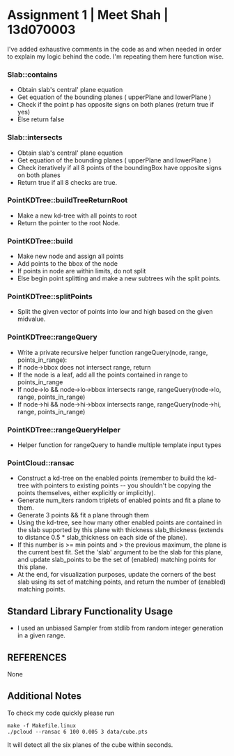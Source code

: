# Assignment 1 | Meet Shah | 13d070003

I've added exhaustive comments in the code as and when needed in order 
to explain my logic behind the code. I'm repeating them here function wise.

### Slab::contains

- Obtain slab's central' plane equation 
- Get equation of the bounding planes ( upperPlane and lowerPlane )
- Check if the point p has opposite signs on both planes (return true if yes)
- Else return false 

### Slab::intersects

- Obtain slab's central' plane equation 
- Get equation of the bounding planes ( upperPlane and lowerPlane )
- Check iteratively if all 8 points of the boundingBox have opposite signs on both planes
- Return true if all 8 checks are true.
  

### PointKDTree::buildTreeReturnRoot


- Make a new kd-tree with all points to root 
- Return the pointer to the root Node. 


### PointKDTree::build


- Make new node and assign all points 
- Add points to the bbox of the node
- If points in node are within limits, do not split
- Else begin point splitting and make a new subtrees wih the split points.


### PointKDTree::splitPoints


- Split the given vector of points into low and high based on the given midvalue.


### PointKDTree::rangeQuery


- Write a private recursive helper function rangeQuery(node, range, points_in_range):
- If node->bbox does not intersect range, return
- If the node is a leaf, add all the points contained in range to points_in_range
- If node->lo && node->lo->bbox intersects range, rangeQuery(node->lo, range, points_in_range)
- If node->hi && node->hi->bbox intersects range, rangeQuery(node->hi, range, points_in_range)


### PointKDTree::rangeQueryHelper
- Helper function for rangeQuery to handle multiple template input types


### PointCloud::ransac


- Construct a kd-tree on the enabled points (remember to build the kd-tree with pointers to existing points -- you shouldn't be copying the points themselves, either explicitly or implicitly).
- Generate num_iters random triplets of enabled points and fit a plane to them.
- Generate 3 points && fit a plane through them
- Using the kd-tree, see how many other enabled points are contained in the slab supported by this plane with thickness slab_thickness (extends to distance 0.5 * slab_thickness on each side of the plane).
- If this number is >= min points and > the previous maximum, the plane is the current best fit. Set the 'slab' argument to be the slab for this plane, and update slab_points to be the set of (enabled) matching points for this plane.
- At the end, for visualization purposes, update the corners of the best slab using its set of matching points, and return the number of (enabled) matching points.


## Standard Library Functionality Usage

- I used an unbiased Sampler from stdlib from random integer generation in a given range.

## REFERENCES

None

## Additional Notes

To check my code quickly please run 

```
make -f Makefile.linux
./pcloud --ransac 6 100 0.005 3 data/cube.pts

```

It will detect all the six planes of the cube within seconds.
